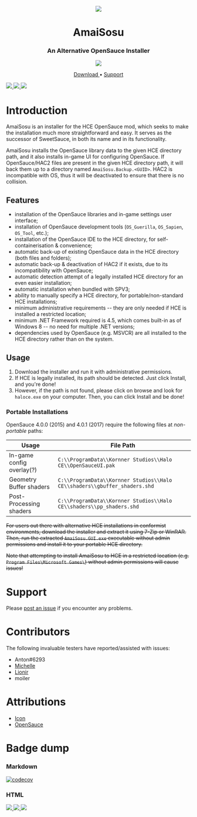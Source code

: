 <html>
    <p align="center">
        <img src="https://user-images.githubusercontent.com/10241434/61166409-7f6f7d80-a55f-11e9-8e68-bfaa3e39890e.png">
    <p>
    <h1 align="center">
        AmaiSosu
    </h1>
    <h3 align="center">
        An Alternative OpenSauce Installer
    </h3>
    <p align="center">
        <img src="https://user-images.githubusercontent.com/10241434/61166547-fc035b80-a561-11e9-8928-d39d5d4a6a77.png">
    <p>
    <p align="center">
        <a href="https://github.com/HaloSPV3/AmaiSosu/releases/latest">
            Download
        </a>
        •
        <a href="https://www.reddit.com/r/halospv3/comments/9xvnn5/amaisosu_an_opensauce_installer/">
            Support
        </a>
    </p>
</html>

<html>
    <a href="https://codeclimate.com/github/HaloSPV3/AmaiSosu/maintainability">
        <img src="https://api.codeclimate.com/v1/badges/a095f82cd198d0034b04/maintainability" />
    </a>
    <a href="https://codeclimate.com/github/HaloSPV3/AmaiSosu/test_coverage">
        <img src="https://api.codeclimate.com/v1/badges/a095f82cd198d0034b04/test_coverage" />
    </a>
    <a href="https://codecov.io/gh/HaloSPV3/AmaiSosu">
        <img src="https://codecov.io/gh/HaloSPV3/AmaiSosu/branch/main/graph/badge.svg?token=55B93J5TFA" />
    </a>
</html>

# Introduction

AmaiSosu is an installer for the HCE OpenSauce mod, which seeks to make the
installation much more straightforward and easy. It serves as the successor of
SweetSauce, in both its name and in its functionality.

AmaiSosu installs the OpenSauce library data to the given HCE directory path,
and it also installs in-game UI for configuring OpenSauce. If OpenSauce/HAC2
files are present in the given HCE directory path, it will back them up to a
directory named `AmaiSosu.Backup.<GUID>`. HAC2 is incompatible with OS, thus it
will be deactivated to ensure that there is no collision.

## Features

- installation of the OpenSauce libraries and in-game settings user interface;
- installation of OpenSauce development tools (`OS_Guerilla`, `OS_Sapien`,
  `OS_Tool`, etc.);
- installation of the OpenSauce IDE to the HCE directory, for
  self-containerisation & convenience;
- automatic back-up of existing OpenSauce data in the HCE directory (both files
  and folders);
- automatic back-up & deactivation of HAC2 if it exists, due to its
  incompatibility with OpenSauce;
- automatic detection attempt of a legally installed HCE directory for an even
  easier installation;
- automatic installation when bundled with SPV3;
- ability to manually specify a HCE directory, for portable/non-standard HCE
  installations;
- minimum administrative requirements -- they are only needed if HCE is
  installed a restricted location;
- minimum .NET Framework required is 4.5, which comes built-in as of Windows 8
  -- no need for multiple .NET versions;
- dependencies used by OpenSauce (e.g. MSVCR) are all installed to the HCE
  directory rather than on the system.

## Usage

1. Download the installer and run it with administrative permissions.
2. If HCE is legally installed, its path should be detected. Just click Install,
   and you're done!
3. However, if the path is not found, please click on browse and look for
   `haloce.exe` on your computer. Then, you can click Install and be done!

### Portable Installations

OpenSauce 4.0.0 (2015) and 4.0.1 (2017) require the following files at *non-portable* paths:

| Usage                     | File Path
| ------------------------- | ---------
| In-game config overlay(?) | `C:\\ProgramData\\Kornner Studios\\Halo CE\\OpenSauceUI.pak`
| Geometry Buffer shaders   | `C:\\ProgramData\\Kornner Studios\\Halo CE\\shaders\\gbuffer_shaders.shd`
| Post-Processing shaders   | `C:\\ProgramData\\Kornner Studios\\Halo CE\\shaders\\pp_shaders.shd`

~~For users out there with alternative HCE installations in conformist
environments, download the installer and extract it using 7-Zip or WinRAR. Then,
run the extracted `AmaiSosu.GUI.exe` executable without admin permissions and
install it to your portable HCE directory.~~

~~Note that attempting to install AmaiSosu to HCE in a restricted location (e.g.
`Program Files\Microsoft Games\`) without admin permissions will cause issues!~~

# Support

Please [post an issue](https://github.com/HaloSPV3/AmaiSosu/issues/new) if
you encounter any problems.

# Contributors

The following invaluable testers have reported/assisted with issues:

- Anton#6293
- [Michelle](https://github.com/gbMichelle)
- [Lionir](https://github.com/lionirdeadman)
- moiler

# Attributions

- [Icon](https://www.flaticon.com/free-icon/bowl-and-chopsticks-of-japan_12775)
- [OpenSauce](https://twitter.com/KornnerStudios)

# Badge dump
### Markdown
[![codecov](https://codecov.io/gh/HaloSPV3/AmaiSosu/branch/main/graph/badge.svg?token=55B93J5TFA)](https://codecov.io/gh/HaloSPV3/AmaiSosu)
### HTML
<html>
    <a href="https://codeclimate.com/github/HaloSPV3/AmaiSosu/maintainability">
        <img src="https://api.codeclimate.com/v1/badges/a095f82cd198d0034b04/maintainability" />
    </a>
    <a href="https://codeclimate.com/github/HaloSPV3/AmaiSosu/test_coverage">
        <img src="https://api.codeclimate.com/v1/badges/a095f82cd198d0034b04/test_coverage" />
    </a>
    <a href="https://codecov.io/gh/HaloSPV3/AmaiSosu">
        <img src="https://codecov.io/gh/HaloSPV3/AmaiSosu/branch/main/graph/badge.svg?token=55B93J5TFA" />
    </a>
</html>